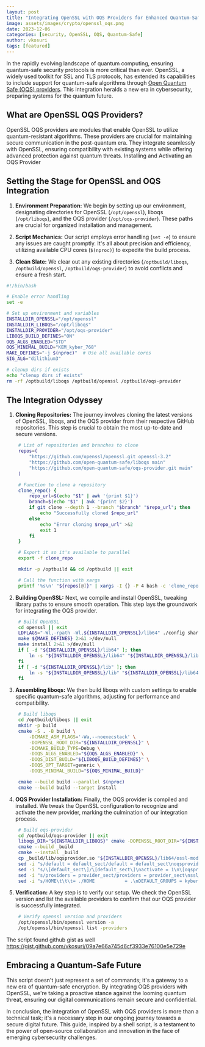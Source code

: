 ```yaml
---
layout: post
title: "Integrating OpenSSL with OQS Providers for Enhanced Quantum-Safe Security"
image: assets/images/crypto/openssl_oqs.png
date: 2023-12-06
categories: [security, OpenSSL, OQS, Quantum-Safe]
author: vkosuri
tags: [featured]
---
```


In the rapidly evolving landscape of quantum computing, ensuring quantum-safe security protocols is more critical than ever. OpenSSL, a widely used toolkit for SSL and TLS protocols, has extended its capabilities to include support for quantum-safe algorithms through [Open Quantum Safe (OQS) providers](https://github.com/open-quantum-safe/oqs-provider). This integration heralds a new era in cybersecurity, preparing systems for the quantum future.

## What are OpenSSL OQS Providers?
OpenSSL OQS providers are modules that enable OpenSSL to utilize quantum-resistant algorithms. These providers are crucial for maintaining secure communication in the post-quantum era. They integrate seamlessly with OpenSSL, ensuring compatibility with existing systems while offering advanced protection against quantum threats.
Installing and Activating an OQS Provider

## Setting the Stage for OpenSSL and OQS Integration

1. **Environment Preparation:**
   We begin by setting up our environment, designating directories for OpenSSL (`/opt/openssl`), liboqs (`/opt/liboqs`), and the OQS provider (`/opt/oqs-provider`). These paths are crucial for organized installation and management.

2. **Script Mechanics:**
   Our script employs error handling (`set -e`) to ensure any issues are caught promptly. It's all about precision and efficiency, utilizing available CPU cores (`$(nproc)`) to expedite the build process.

3. **Clean Slate:**
   We clear out any existing directories (`/optbuild/liboqs`, `/optbuild/openssl`, `/optbuild/oqs-provider`) to avoid conflicts and ensure a fresh start.

```sh
#!/bin/bash

# Enable error handling
set -e

# Set up environment and variables
INSTALLDIR_OPENSSL="/opt/openssl"
INSTALLDIR_LIBOQS="/opt/liboqs"
INSTALLDIR_PROVIDER="/opt/oqs-provider"
LIBOQS_BUILD_DEFINES="ON"
OQS_ALGS_ENABLED="STD"
OQS_MINIMAL_BUILD="KEM_kyber_768"
MAKE_DEFINES="-j $(nproc)"  # Use all available cores
SIG_ALG="dilithium3"

# clenup dirs if exists
echo "clenup dirs if exists"
rm -rf /optbuild/liboqs /optbuild/openssl /optbuild/oqs-provider
```

## The Integration Odyssey

1. **Cloning Repositories:**
   The journey involves cloning the latest versions of OpenSSL, liboqs, and the OQS provider from their respective GitHub repositories. This step is crucial to obtain the most up-to-date and secure versions.

   ```sh
    # List of repositories and branches to clone
    repos=(
        "https://github.com/openssl/openssl.git openssl-3.2"
        "https://github.com/open-quantum-safe/liboqs main"
        "https://github.com/open-quantum-safe/oqs-provider.git main"
    )

    # Function to clone a repository
    clone_repo() {
        repo_url=$(echo "$1" | awk '{print $1}')
        branch=$(echo "$1" | awk '{print $2}')
        if git clone --depth 1 --branch "$branch" "$repo_url"; then
            echo "Successfully cloned $repo_url"
        else
            echo "Error cloning $repo_url" >&2
            exit 1
        fi
    }

    # Export it so it's available to parallel
    export -f clone_repo

    mkdir -p /optbuild && cd /optbuild || exit

    # Call the function with xargs
    printf '%s\n' "${repos[@]}" | xargs -I {} -P 4 bash -c 'clone_repo "$@"' _ {}
   ```

2. **Building OpenSSL:**
   Next, we compile and install OpenSSL, tweaking library paths to ensure smooth operation. This step lays the groundwork for integrating the OQS provider.
   ```sh
    # Build OpenSSL
    cd openssl || exit
    LDFLAGS="-Wl,-rpath -Wl,${INSTALLDIR_OPENSSL}/lib64" ./config shared --prefix="${INSTALLDIR_OPENSSL}"
    make ${MAKE_DEFINES} 2>&1 >/dev/null
    make install 2>&1 >/dev/null
    if [ -d "${INSTALLDIR_OPENSSL}/lib64" ]; then
        ln -s "${INSTALLDIR_OPENSSL}/lib64" "${INSTALLDIR_OPENSSL}/lib"
    fi
    if [ -d "${INSTALLDIR_OPENSSL}/lib" ]; then
        ln -s "${INSTALLDIR_OPENSSL}/lib" "${INSTALLDIR_OPENSSL}/lib64"
    fi

   ```

3. **Assembling liboqs:**
   We then build liboqs with custom settings to enable specific quantum-safe algorithms, adjusting for performance and compatibility.
   ```sh
    # Build liboqs
    cd /optbuild/liboqs || exit
    mkdir -p build
    cmake -S . -B build \
        -DCMAKE_ASM_FLAGS='-Wa,--noexecstack' \
        -DOPENSSL_ROOT_DIR="${INSTALLDIR_OPENSSL}" \
        -DCMAKE_BUILD_TYPE=Debug \
        -DOQS_ALGS_ENABLED="${OQS_ALGS_ENABLED}" \
        -DOQS_DIST_BUILD="${LIBOQS_BUILD_DEFINES}" \
        -DOQS_OPT_TARGET=generic \
        -DOQS_MINIMAL_BUILD="${OQS_MINIMAL_BUILD}"

    cmake --build build --parallel $(nproc)
    cmake --build build --target install
   ```

4. **OQS Provider Installation:**
   Finally, the OQS provider is compiled and installed. We tweak the OpenSSL configuration to recognize and activate the new provider, marking the culmination of our integration process.
   ```sh
    # Build oqs-provider
    cd /optbuild/oqs-provider || exit
    liboqs_DIR="${INSTALLDIR_LIBOQS}" cmake -DOPENSSL_ROOT_DIR="${INSTALLDIR_OPENSSL}" -DCMAKE_BUILD_TYPE=Release -DCMAKE_PREFIX_PATH="${INSTALLDIR_OPENSSL}" -S . -B _build
    cmake --build _build
    cmake --install _build
    cp _build/lib/oqsprovider.so "${INSTALLDIR_OPENSSL}/lib64/ossl-modules"
    sed -i "s/default = default_sect/default = default_sect\noqsprovider = oqsprovider_sect/g" "${INSTALLDIR_OPENSSL}/ssl/openssl.cnf"
    sed -i "s/\[default_sect\]/\[default_sect\]\nactivate = 1\n\[oqsprovider_sect\]\nactivate = 1\n/g" "${INSTALLDIR_OPENSSL}/ssl/openssl.cnf"
    sed -i "s/providers = provider_sect/providers = provider_sect\nssl_conf = ssl_sect\n\n\[ssl_sect\]\nsystem_default = system_default_sect\n\n\[system_default_sect\]\nGroups = \$ENV\:\:DEFAULT_GROUPS\n/g" "${INSTALLDIR_OPENSSL}/ssl/openssl.cnf"
    sed -i "s/HOME\t\t\t= ./HOME           = .\nDEFAULT_GROUPS = kyber768/g" "${INSTALLDIR_OPENSSL}/ssl/openssl.cnf"
    ```

5. **Verification:**
   A key step is to verify our setup. We check the OpenSSL version and list the available providers to confirm that our OQS provider is successfully integrated.
   ```sh
    # Verify openssl version and providers
    /opt/openssl/bin/openssl version -a
    /opt/openssl/bin/openssl list -providers
    ```

The script found github gist as well https://gist.github.com/vkosuri/09a7e66a745d6cf3933e76100e5e729e

## Embracing a Quantum-Safe Future

This script doesn't just represent a set of commands; it's a gateway to a new era of quantum-safe encryption. By integrating OQS providers with OpenSSL, we're taking a proactive stance against the looming quantum threat, ensuring our digital communications remain secure and confidential.

In conclusion, the integration of OpenSSL with OQS providers is more than a technical task; it's a necessary step in our ongoing journey towards a secure digital future. This guide, inspired by a shell script, is a testament to the power of open-source collaboration and innovation in the face of emerging cybersecurity challenges.